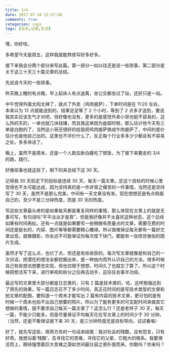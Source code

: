 ```yaml
---
title: 1/4
date: 2017-07-18 22:57:58
comments: true
categories: Logs
tags: [日志,记录,生活]
---
```

嘿，你好哇。  

多希望今天是周五，这样我就能熬夜写好多好多。  

接下来我会分两个部分来写此篇。第一部分一如以往还是说一些琐事，第二部分是关于这三十天三十篇文章的总结。  

先说说今天的一些琐事。  

昨天晚上睡的有点晚，早上起床人有点迷离，坐公交都坐过了站，还好只是一站。<!--more-->  

中午觉得外面太阳太辣了，就点了外卖（鸡肉披萨），下单时间是在 11:20 左右，本来以为 12 点就能送到的，结果足足等了 2 个小时，等到了 2 点多才送到，要说我其实应该生气才对吧，但好像也没有，更多的是感觉外卖小哥也挺不容易的，这么热的天的，一单也就几块钱赚，而且我这单因为是超时赔，那么估计他今天有三单是白跑的了，当然这小哥还很好的给我把鸡肉披萨换成牛肉披萨了，中间的差价估计也是他自己出的。这里也不评价什么了，反正每个行业多多少少都会有不容易之处，多多体谅了。  

晚上，虽然不是周末，还是一个人跑去新白鹿吃了顿饭，为了接下来要走的 3/4 的路，践行。  

好像琐事也就这些了，剩下的来总结下这 30 天。  

记得我 30 天前定下的目标是连续 30 天，每天一篇文章。定这个目标的时候心里觉得也不太可能达成，因为坚持真的是一件非常之痛苦的一件事情。当然还是坚持写了 30 天，虽然不是那么完美，中间有一天文章没有发。现在想想还是有点佩服自己的，至少不是三分钟热度，而是 30 天的热度。  

写这些文章最头疼的是如果每天都是重复同样的事情，那么体现在文章上的就是无事可写，有句话叫“平平淡淡才是真”，但是我好像并不太喜欢这种状态，这个后续如果有时间再扯。还有一点就是如果要写一些稍微有质量点的文章，需要花费的时间还是挺长的，内容、图片等等都需要精心雕琢。所以很难保证每天都有一篇好文章出现，就像摄影，你永远不可能保证你每次按下快门，都能有一张惊世骇俗的图片生成。  

虽然才写了这么点，也烂了点，但还是有些收获的。每次写文章就像是和自己的一次对话，把潜在的想法全都挖掘出来，是一种由内而外认识自己的方法。很多时候自己有些想法想要去实现，但也仅限于想想，时间久了也就忘了算了。所以这个时候把想法写下来，进行审视和拆分之后再去动手，这往往会事半功倍。  

最近写的文章里大部分都是日志类的，只有 2 篇是技术类的，哈，这样勉强达到了预先的效果。写一篇日志花不了多少时间，真正花时间的是写技术类型的文章和拍文章的配图，要知道一个周末才能写出 2 篇有内容的技术文章，更可怕的是有时候一个周末也拍不出自己想要的照片。所以为了能有更多的可支配时间来做其它想做的事情，就不要求自己每天一篇文章了？这怎么行？还是老样子 30 天，每天一篇，不能少只能多。但是尽量保证平均每天花在写文章上的时间少于 30 分钟。（当然，还是不敢保证接下来 30 天，是三分钟热度还是目标导向，试试看咯）  

好了，就先写这些，用蒋方舟的一句话来结尾：我对社会的残酷，没有怨言，只有好奇。我想沿着‘残酷’，去寻找它的苦难，寻找它的父辈，它粗大的根系。我要溯流而上，期待憧憬着巨大苦难之源如世间最壮丽之景扑面而来。你敢吗？你来吗？